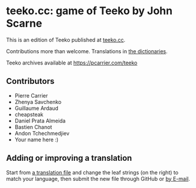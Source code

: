 # teeko.cc: game of Teeko by John Scarne

This is an edition of Teeko published at [teeko.cc](https://teeko.cc).

Contributions more than welcome. Translations in [the dictionaries](ui/src/translations.json).

Teeko archives available at https://pcarrier.com/teeko

## Contributors

- Pierre Carrier
- Zhenya Savchenko
- Guillaume Ardaud
- cheapsteak
- Daniel Prata Almeida
- Bastien Chanot
- Andon Tchechmedjiev
- Your name here :)

## Adding or improving a translation

Start from [a translation file](ui/src/translations/) and change the leaf strings (on the right) to match your language,
then submit the new file through GitHub or [by E-mail](mailto:pc@rrier.ca).
